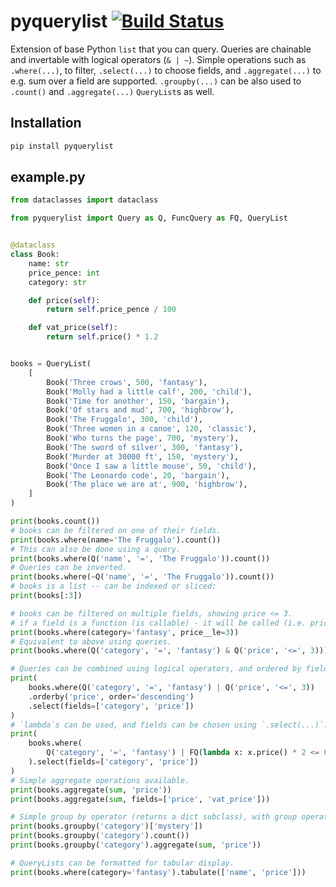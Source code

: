 pyquerylist [![Build Status](https://github.com/markmuetz/pyquerylist/actions/workflows/python-package.yml/badge.svg)](https://github.com/markmuetz/pyquerylist/actions/workflows/python-package.yml) 
===========

Extension of base Python `list` that you can query. Queries are chainable and invertable with logical operators (`& | ~`). Simple operations such as `.where(...)`, to filter, `.select(...)` to choose fields, and `.aggregate(...)` to e.g. sum over a field are supported. `.groupby(...)` can be also used to `.count()` and `.aggregate(...)` `QueryList`s as well.

Installation
------------

```bash
pip install pyquerylist
```

example.py
---------- 

```python
from dataclasses import dataclass

from pyquerylist import Query as Q, FuncQuery as FQ, QueryList


@dataclass
class Book:
    name: str
    price_pence: int
    category: str

    def price(self):
        return self.price_pence / 100

    def vat_price(self):
        return self.price() * 1.2


books = QueryList(
    [
        Book('Three crows', 500, 'fantasy'),
        Book('Molly had a little calf', 200, 'child'),
        Book('Time for another', 150, 'bargain'),
        Book('Of stars and mud', 700, 'highbrow'),
        Book('The Fruggalo', 300, 'child'),
        Book('Three women in a canoe', 120, 'classic'),
        Book('Who turns the page', 700, 'mystery'),
        Book('The sword of silver', 300, 'fantasy'),
        Book('Murder at 30000 ft', 150, 'mystery'),
        Book('Once I saw a little mouse', 50, 'child'),
        Book('The Leonardo code', 20, 'bargain'),
        Book('The place we are at', 900, 'highbrow'),
    ]
)

print(books.count())
# books can be filtered on one of their fields.
print(books.where(name='The Fruggalo').count())
# This can also be done using a query.
print(books.where(Q('name', '=', 'The Fruggalo')).count())
# Queries can be inverted.
print(books.where(~Q('name', '=', 'The Fruggalo')).count())
# books is a list -- can be indexed or sliced:
print(books[:3])

# books can be filtered on multiple fields, showing price <= 3.
# if a field is a function (is callable) - it will be called (i.e. price).
print(books.where(category='fantasy', price__le=3))
# Equivalent to above using queries.
print(books.where(Q('category', '=', 'fantasy') & Q('price', '<=', 3)))

# Queries can be combined using logical operators, and ordered by field(s).
print(
    books.where(Q('category', '=', 'fantasy') | Q('price', '<=', 3))
    .orderby('price', order='descending')
    .select(fields=['category', 'price'])
)
# `lambda`s can be used, and fields can be chosen using `.select(...)`.
print(
    books.where(
        Q('category', '=', 'fantasy') | FQ(lambda x: x.price() * 2 <= 6)
    ).select(fields=['category', 'price'])
)
# Simple aggregate operations available.
print(books.aggregate(sum, 'price'))
print(books.aggregate(sum, fields=['price', 'vat_price']))

# Simple group by operator (returns a dict subclass), with group operations count and aggregate.
print(books.groupby('category')['mystery'])
print(books.groupby('category').count())
print(books.groupby('category').aggregate(sum, 'price'))

# QueryLists can be formatted for tabular display.
print(books.where(category='fantasy').tabulate(['name', 'price']))
```
